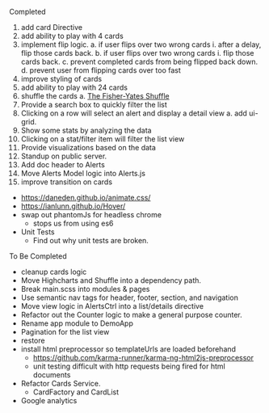 Completed
01. add card Directive
02. add ability to play with 4 cards
03. implement flip logic.
  a. if user flips over two wrong cards
    i. after a delay, flip those cards back.
  b. if user flips over two wrong cards
    i. flip those cards back.
  c. prevent completed cards from being flipped back down.
  d. prevent user from flipping cards over too fast
04. improve styling of cards
05. add ability to play with 24 cards
06. shuffle the cards
  a. [The Fisher-Yates Shuffle](https://stackoverflow.com/a/2450976/298240)
07. Provide a search box to quickly filter the list
08. Clicking on a row will select an alert and display a detail view
 a. add ui-grid.
09. Show some stats by analyzing the data
10. Clicking on a stat/filter item will filter the list view
11. Provide visualizations based on the data
12. Standup on public server.
13. Add doc header to Alerts
14. Move Alerts Model logic into Alerts.js
15. improve transition on cards
  - https://daneden.github.io/animate.css/
  - https://ianlunn.github.io/Hover/
- swap out phantomJs for headless chrome
  - stops us from using es6
- Unit Tests
  - Find out why unit tests are broken.

To Be Completed
- cleanup cards logic
- Move Highcharts and Shuffle into a dependency path.
- Break main.scss into modules & pages
- Use semantic nav tags for header, footer, section, and navigation
- Move view logic in AlertsCtrl into a list/details directive
- Refactor out the Counter logic to make a general purpose counter.
- Rename app module to DemoApp
- Pagination for the list view
- restore <!-- TODO <li class="active"></li> -->
- install html preprocessor so templateUrls are loaded beforehand
  - https://github.com/karma-runner/karma-ng-html2js-preprocessor
  - unit testing difficult with http requests being fired for html documents
- Refactor Cards Service.
  - CardFactory and CardList
- Google analytics
